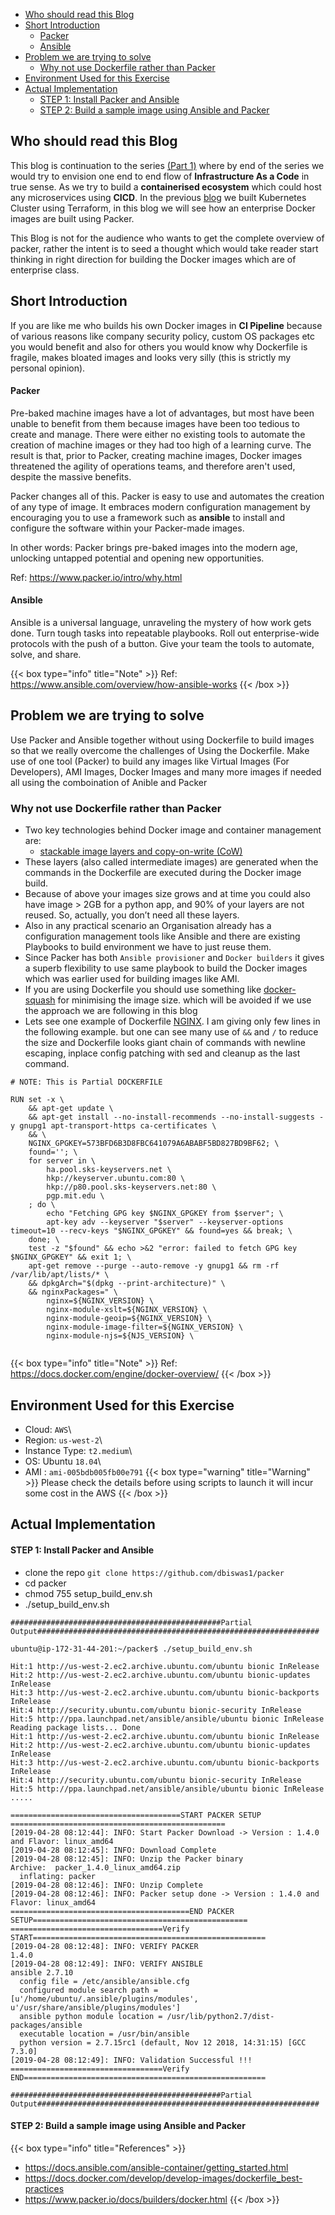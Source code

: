 - [Who should read this Blog](#who-should-read-this-blog)
- [Short Introduction](#short-introduction)
    + [Packer](#packer)
    + [Ansible](#ansible)
- [Problem we are trying to solve](#problem-we-are-trying-to-solve)
  * [Why not use Dockerfile rather than Packer](#why-not-use-dockerfile-rather-than-packer)
- [Environment Used for this Exercise](#environment-used-for-this-exercise)
- [Actual Implementation](#actual-implementation)
    + [STEP 1: Install Packer and Ansible](#step-1--install-packer-and-ansible)
    + [STEP 2: Build a sample image using Ansible and Packer](#step-2--build-a-sample-image-using-ansible-and-packer)

## Who should read this Blog
This blog is continuation to the series [(Part 1)](https://blog.avmconsulting.net/posts/2019-04-07-setup-kubernetes-cluster-with-terraform-and-kops-part-1) 
where by end of the series we would try to envision one end to end flow of  **Infrastructure As a Code** in true sense. 
As we try to build a **containerised ecosystem** which could host any microservices using **CICD**. In the previous 
[blog](https://blog.avmconsulting.net/posts/2019-04-07-setup-kubernetes-cluster-with-terraform-and-kops-part-1)  we built
Kubernetes Cluster using Terraform, in this blog we will see how an enterprise Docker images are built using Packer.

This Blog is not for the audience who wants to get the complete overview of packer, rather the intent is to seed a thought
which would take reader start thinking in right direction for building the Docker images which are of enterprise class.

## Short Introduction
If you are like me who builds his own Docker images in **CI Pipeline** because of various reasons like company security policy,
custom OS packages etc you would benefit and also for others you would know why Dockerfile is fragile, makes bloated images and 
looks very silly (this is strictly my personal opinion).

#### Packer
Pre-baked machine images have a lot of advantages, but most have been unable to benefit from them because images have 
been too tedious to create and manage. There were either no existing tools to automate the creation of machine images 
or they had too high of a learning curve. The result is that, prior to Packer, creating machine images, Docker images 
threatened the agility of operations teams, and therefore aren't used, despite the massive benefits.

Packer changes all of this. Packer is easy to use and automates the creation of any type of image. It embraces 
modern configuration management by encouraging you to use a framework such as **ansible** to install and configure 
the software within your Packer-made images.

In other words: Packer brings pre-baked images into the modern age, unlocking untapped potential and opening new opportunities.

Ref: https://www.packer.io/intro/why.html

#### Ansible
Ansible is a universal language, unraveling the mystery of how work gets done. Turn tough tasks into repeatable playbooks. 
Roll out enterprise-wide protocols with the push of a button. Give your team the tools to automate, solve, and share.

{{< box type="info" title="Note" >}}  Ref: https://www.ansible.com/overview/how-ansible-works {{< /box >}}

## Problem we are trying to solve
Use Packer and Ansible together without using Dockerfile to build images so that we really overcome the challenges 
of Using the Dockerfile. Make use of one tool (Packer) to build any images like Virtual Images (For Developers), AMI Images,
Docker Images and many more images if needed all using the comboination of Anible and Packer

### Why not use Dockerfile rather than Packer
* Two key technologies behind Docker image and container management are: 
  * [stackable image layers and copy-on-write (CoW)](https://docs.docker.com/storage/storagedriver/) 
* These layers (also called intermediate images) are generated when the commands in the Dockerfile are executed during the
Docker image build.
* Because of above your images size grows and at time you could also have image > 2GB for a python app, and 90% of your 
layers are not reused. So, actually, you don’t need all these layers.
* Also in any practical scenario an Organisation already has a configuration management tools like Ansible and there are 
existing Playbooks to build environment we have to just reuse them.
* Since Packer has both `Ansible provisioner` and `Docker builders` it gives a superb flexibility to use same playbook 
to build the Docker images which was earlier used for building images like AMI.
* If you are using Dockerfile you should use something like [docker-squash](http://jasonwilder.com/blog/2014/08/19/squashing-docker-images/)
for minimising the image size. which will be avoided if we use the approach we are following in this blog
* Lets see one example of Dockerfile [NGINX](https://github.com/nginxinc/docker-nginx/blob/e5123eea0d29c8d13df17d782f15679458ff899e/mainline/stretch/Dockerfile). 
I am giving only few lines in the following example. but one can see many use of `&&` and
`/` to reduce the size and Dockerfile looks giant chain of commands with newline escaping, inplace config patching 
with sed and cleanup as the last command.  

```
# NOTE: This is Partial DOCKERFILE

RUN set -x \
	&& apt-get update \
	&& apt-get install --no-install-recommends --no-install-suggests -y gnupg1 apt-transport-https ca-certificates \
	&& \
	NGINX_GPGKEY=573BFD6B3D8FBC641079A6ABABF5BD827BD9BF62; \
	found=''; \
	for server in \
		ha.pool.sks-keyservers.net \
		hkp://keyserver.ubuntu.com:80 \
		hkp://p80.pool.sks-keyservers.net:80 \
		pgp.mit.edu \
	; do \
		echo "Fetching GPG key $NGINX_GPGKEY from $server"; \
		apt-key adv --keyserver "$server" --keyserver-options timeout=10 --recv-keys "$NGINX_GPGKEY" && found=yes && break; \
	done; \
	test -z "$found" && echo >&2 "error: failed to fetch GPG key $NGINX_GPGKEY" && exit 1; \
	apt-get remove --purge --auto-remove -y gnupg1 && rm -rf /var/lib/apt/lists/* \
	&& dpkgArch="$(dpkg --print-architecture)" \
	&& nginxPackages=" \
		nginx=${NGINX_VERSION} \
		nginx-module-xslt=${NGINX_VERSION} \
		nginx-module-geoip=${NGINX_VERSION} \
		nginx-module-image-filter=${NGINX_VERSION} \
		nginx-module-njs=${NJS_VERSION} \
		
```

{{< box type="info" title="Note" >}} Ref: https://docs.docker.com/engine/docker-overview/ {{< /box >}}

## Environment Used for this Exercise
* Cloud: `AWS`\
* Region: `us-west-2`\
* Instance Type: `t2.medium`\
* OS: Ubuntu `18.04`\
* AMI : `ami-005bdb005fb00e791`
{{< box type="warning" title="Warning" >}} Please check the details before using scripts to launch it will incur some cost in the AWS {{< /box >}}

## Actual Implementation
#### STEP 1: Install Packer and Ansible
* clone the repo `git clone https://github.com/dbiswas1/packer`
* cd packer
* chmod 755 setup_build_env.sh
* ./setup_build_env.sh

```
###############################################Partial Output###############################################################

ubuntu@ip-172-31-44-201:~/packer$ ./setup_build_env.sh

Hit:1 http://us-west-2.ec2.archive.ubuntu.com/ubuntu bionic InRelease
Hit:2 http://us-west-2.ec2.archive.ubuntu.com/ubuntu bionic-updates InRelease
Hit:3 http://us-west-2.ec2.archive.ubuntu.com/ubuntu bionic-backports InRelease
Hit:4 http://security.ubuntu.com/ubuntu bionic-security InRelease
Hit:5 http://ppa.launchpad.net/ansible/ansible/ubuntu bionic InRelease
Reading package lists... Done
Hit:1 http://us-west-2.ec2.archive.ubuntu.com/ubuntu bionic InRelease
Hit:2 http://us-west-2.ec2.archive.ubuntu.com/ubuntu bionic-updates InRelease
Hit:3 http://us-west-2.ec2.archive.ubuntu.com/ubuntu bionic-backports InRelease
Hit:4 http://security.ubuntu.com/ubuntu bionic-security InRelease
Hit:5 http://ppa.launchpad.net/ansible/ansible/ubuntu bionic InRelease .....

======================================START PACKER SETUP ================================================
[2019-04-28 08:12:44]: INFO: Start Packer Download -> Version : 1.4.0 and Flavor: linux_amd64
[2019-04-28 08:12:45]: INFO: Download Complete
[2019-04-28 08:12:45]: INFO: Unzip the Packer binary
Archive:  packer_1.4.0_linux_amd64.zip
  inflating: packer
[2019-04-28 08:12:46]: INFO: Unzip Complete
[2019-04-28 08:12:46]: INFO: Packer setup done -> Version : 1.4.0 and Flavor: linux_amd64
========================================END PACKER SETUP================================================
==================================Verify START====================================================
[2019-04-28 08:12:48]: INFO: VERIFY PACKER
1.4.0
[2019-04-28 08:12:49]: INFO: VERIFY ANSIBLE
ansible 2.7.10
  config file = /etc/ansible/ansible.cfg
  configured module search path = [u'/home/ubuntu/.ansible/plugins/modules', u'/usr/share/ansible/plugins/modules']
  ansible python module location = /usr/lib/python2.7/dist-packages/ansible
  executable location = /usr/bin/ansible
  python version = 2.7.15rc1 (default, Nov 12 2018, 14:31:15) [GCC 7.3.0]
[2019-04-28 08:12:49]: INFO: Validation Successful !!!
==================================Verify END======================================================

###############################################Partial Output###############################################################

```
#### STEP 2: Build a sample image using Ansible and Packer

{{< box type="info" title="References" >}} 
* https://docs.ansible.com/ansible-container/getting_started.html
* https://docs.docker.com/develop/develop-images/dockerfile_best-practices 
* https://www.packer.io/docs/builders/docker.html 
{{< /box >}}
